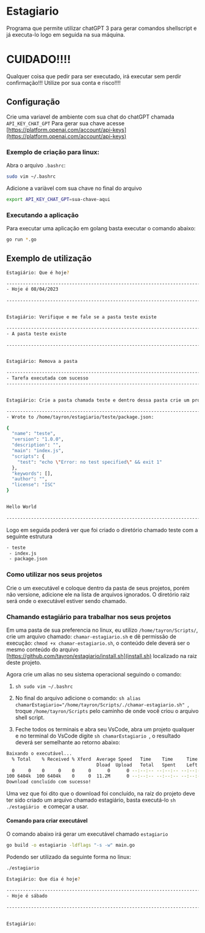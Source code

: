 # Estagiario
Programa que permite utilizar chatGPT 3 para gerar comandos shellscript e já executa-lo logo em seguida na sua máquina.

# CUIDADO!!!!
Qualquer coisa que pedir para ser executado, irá executar sem perdir confirmação!!!
Utilize por sua conta e risco!!!!
## Configuração
Crie uma variavel de ambiente com sua chat do chatGPT chamada ```API_KEY_CHAT_GPT```
Para gerar sua chave acesse [https://platform.openai.com/account/api-keys](https://platform.openai.com/account/api-keys)

### Exemplo de criação para linux:
Abra o arquivo ```.bashrc```:
```sh
sudo vim ~/.bashrc
```
Adicione a variàvel com sua chave no final do arquivo
```sh
export API_KEY_CHAT_GPT=sua-chave-aqui
```

### Executando a aplicação
Para executar uma aplicação em golang basta executar o comando abaixo:

```sh
go run *.go
```

## Exemplo de utilização
```sh
Estagiário: Que é hoje?

-----------------------------------------------------------------------
- Hoje é 08/04/2023
 
-----------------------------------------------------------------------


Estagiário: Verifique e me fale se a pasta teste existe

-----------------------------------------------------------------------
- A pasta teste existe
 
-----------------------------------------------------------------------


Estagiário: Remova a pasta

-----------------------------------------------------------------------
- Tarefa executada com sucesso
-----------------------------------------------------------------------


Estagiário: Crie a pasta chamada teste e dentro dessa pasta crie um projeto em nodejs utilizando gerenciador de pacotes npm cuja nome do projeto será teste. Dentro crie um arquivo chamado index.js com uma função que imprima a frase Hello World usando console.log

-----------------------------------------------------------------------
- Wrote to /home/tayron/estagiario/teste/package.json:

{
  "name": "teste",
  "version": "1.0.0",
  "description": "",
  "main": "index.js",
  "scripts": {
    "test": "echo \"Error: no test specified\" && exit 1"
  },
  "keywords": [],
  "author": "",
  "license": "ISC"
}


Hello World
 
-----------------------------------------------------------------------
```

Logo em seguida poderá ver que foi criado o diretório chamado teste com a seguinte estrutura
```sh
- teste
 - index.js
 - package.json
 ```

### Como utilizar nos seus projetos
Crie o um executável e coloque dentro da pasta de seus projetos, porém não versione, adicione ele na lista de arquivos ignorados.
O diretório raiz será onde o executável estiver sendo chamado.

### Chamando estagiário para trabalhar nos seus projetos
Em uma pasta de sua preferencia no linux, eu utilizo ```/home/tayron/Scripts/```, crie um arquivo chamado: ```chamar-estagiario.sh``` e dê permissão de execução: ```chmod +x chamar-estagiario.sh```, o conteúdo dele deverá ser o mesmo conteúdo do arquivo [https://github.com/tayron/estagiario/install.sh](install.sh) localizado na raiz deste projeto.

Agora crie um alias no seu sistema operacional seguindo o comando: 
1. ```sh sudo vim ~/.bashrc ```
2. No final do arquivo adicione o comando: ```sh alias chamarEstagiario="/home/tayron/Scripts/./chamar-estagiario.sh" ```, troque ```/home/tayron/Scripts``` pelo caminho de onde você criou o arquivo shell script.

3. Feche todos os terminais e abra seu VsCode, abra um projeto qualquer e no terminal do VsCode digite ```sh chamarEstagiario ```, o resultado deverá ser semelhante ao retorno abaixo:
```sh
Baixando o executável...
  % Total    % Received % Xferd  Average Speed   Time    Time     Time  Current
                                 Dload  Upload   Total   Spent    Left  Speed
  0     0    0     0    0     0      0      0 --:--:-- --:--:-- --:--:--     0
100 6404k  100 6404k    0     0  11.2M      0 --:--:-- --:--:-- --:--:-- 11.2M
Download concluído com sucesso!
```

Uma vez que foi dito que o download foi concluído, na raíz do projeto deve ter sido criado um arquivo chamado estagiário, basta executá-lo ```sh ./estagiário ``` e começar a usar.

#### Comando para criar executável
O comando abaixo irá gerar um executável chamado ```estagiario```
```sh
go build -o estagiario -ldflags "-s -w" main.go
```

Podendo ser utilizado da seguinte forma no linux:
```sh
./estagiario 

Estagiário: Que dia é hoje?

-----------------------------------------------------------------------
- Hoje é sábado
 
-----------------------------------------------------------------------


Estagiário:
```